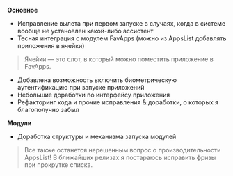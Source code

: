 **Основное**
- Исправление вылета при первом запуске в случаях, когда в системе вообще не установлен какой-либо ассистент
- Тесная интеграция с модулем FavApps (можно из AppsList добавлять приложения в ячейки)

> Ячейки — это слот, в который можно поместить приложение в FavApps.

- Добавлена возможность включить биометрическую аутентификацию при запуске приложений
- Небольшие доработки по интерфейсу приложения
- Рефакторинг кода и прочие исправления & доработки, о которых я благополучно забыл

**Модули**
- Доработка структуры и механизма запуска модулей

> Все также останется нерешенным вопрос о производительности AppsList! В ближайших релизах я постараюсь исправить фризы при прокрутке списка. 
